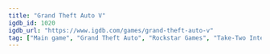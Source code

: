 ```yaml
---
title: "Grand Theft Auto V"
igdb_id: 1020
igdb_url: "https://www.igdb.com/games/grand-theft-auto-v"
tag: ["Main game", "Grand Theft Auto", "Rockstar Games", "Take-Two Interactive", "Rockstar North", "Shooter", "Adventure", "Single player", "Multiplayer", "Co-operative", "First person", "Third person", "Action", "Comedy", "Sandbox", "Open world"]
---
```

